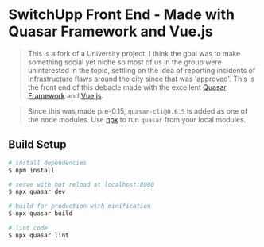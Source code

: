# SwitchUpp Front End - Made with Quasar Framework and Vue.js

> This is a fork of a University project. I think the goal was to make something social yet niche so most of us in the group were uninterested in the topic, settling on the idea of reporting incidents of infrastructure flaws around the city since that was 'approved'. This is the front end of this debacle made with the excellent [Quasar Framework](https://github.com/quasarframework/quasar) and [Vue.js](https://github.com/vuejs/vue).

> Since this was made pre-0.15, ```quasar-cli@0.6.5``` is added as one of the node modules. Use [npx](https://www.npmjs.com/package/npx) to run ```quasar``` from your local modules.

## Build Setup

``` bash
# install dependencies
$ npm install

# serve with hot reload at localhost:8080
$ npx quasar dev

# build for production with minification
$ npx quasar build

# lint code
$ npx quasar lint
```
